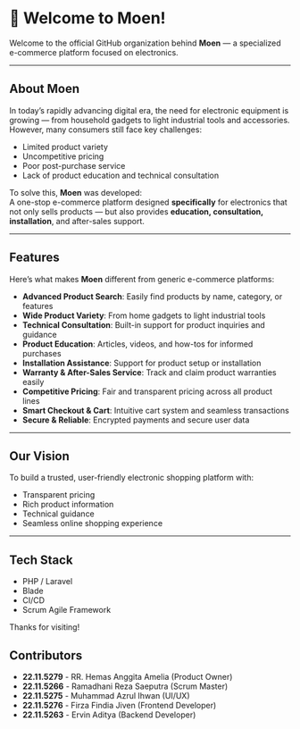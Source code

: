 # 👋 Welcome to Moen!

Welcome to the official GitHub organization behind **Moen** — a specialized e-commerce platform focused on electronics.

---

## About Moen

In today’s rapidly advancing digital era, the need for electronic equipment is growing — from household gadgets to light industrial tools and accessories. However, many consumers still face key challenges:

- Limited product variety
- Uncompetitive pricing
- Poor post-purchase service
- Lack of product education and technical consultation

To solve this, **Moen** was developed:  
A one-stop e-commerce platform designed **specifically** for electronics that not only sells products — but also provides **education, consultation, installation**, and after-sales support.

---

## Features

Here’s what makes **Moen** different from generic e-commerce platforms:

- **Advanced Product Search**: Easily find products by name, category, or features
- **Wide Product Variety**: From home gadgets to light industrial tools
- **Technical Consultation**: Built-in support for product inquiries and guidance
- **Product Education**: Articles, videos, and how-tos for informed purchases
- **Installation Assistance**: Support for product setup or installation
- **Warranty & After-Sales Service**: Track and claim product warranties easily
- **Competitive Pricing**: Fair and transparent pricing across all product lines
- **Smart Checkout & Cart**: Intuitive cart system and seamless transactions
- **Secure & Reliable**: Encrypted payments and secure user data

---

## Our Vision

To build a trusted, user-friendly electronic shopping platform with:

- Transparent pricing  
- Rich product information  
- Technical guidance   
- Seamless online shopping experience  

---

## Tech Stack 

- PHP / Laravel  
- Blade  
- CI/CD 
- Scrum Agile Framework

Thanks for visiting!


## Contributors
- **22.11.5279** - RR. Hemas Anggita Amelia (Product Owner)
- **22.11.5266** - Ramadhani Reza Saeputra (Scrum Master) 
- **22.11.5275** - Muhammad Azrul Ihwan (UI/UX)
- **22.11.5276** - Firza Findia Jiven (Frontend Developer)
- **22.11.5263** - Ervin Aditya (Backend Developer)
